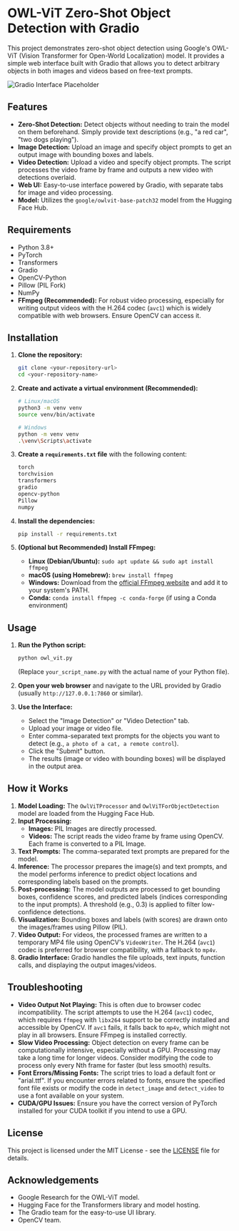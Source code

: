 # OWL-ViT Zero-Shot Object Detection with Gradio

This project demonstrates zero-shot object detection using Google's OWL-ViT (Vision Transformer for Open-World Localization) model. It provides a simple web interface built with Gradio that allows you to detect arbitrary objects in both images and videos based on free-text prompts.

![Gradio Interface Placeholder](placeholder.png)

## Features

*   **Zero-Shot Detection:** Detect objects without needing to train the model on them beforehand. Simply provide text descriptions (e.g., "a red car", "two dogs playing").
*   **Image Detection:** Upload an image and specify object prompts to get an output image with bounding boxes and labels.
*   **Video Detection:** Upload a video and specify object prompts. The script processes the video frame by frame and outputs a new video with detections overlaid.
*   **Web UI:** Easy-to-use interface powered by Gradio, with separate tabs for image and video processing.
*   **Model:** Utilizes the `google/owlvit-base-patch32` model from the Hugging Face Hub.

## Requirements

*   Python 3.8+
*   PyTorch
*   Transformers
*   Gradio
*   OpenCV-Python
*   Pillow (PIL Fork)
*   NumPy
*   **FFmpeg (Recommended):** For robust video processing, especially for writing output videos with the H.264 codec (`avc1`) which is widely compatible with web browsers. Ensure OpenCV can access it.

## Installation

1.  **Clone the repository:**
    ```bash
    git clone <your-repository-url>
    cd <your-repository-name>
    ```

2.  **Create and activate a virtual environment (Recommended):**
    ```bash
    # Linux/macOS
    python3 -m venv venv
    source venv/bin/activate

    # Windows
    python -m venv venv
    .\venv\Scripts\activate
    ```

3.  **Create a `requirements.txt` file** with the following content:
    ```txt
    torch
    torchvision
    transformers
    gradio
    opencv-python
    Pillow
    numpy
    ```

4.  **Install the dependencies:**
    ```bash
    pip install -r requirements.txt
    ```

5.  **(Optional but Recommended) Install FFmpeg:**
    *   **Linux (Debian/Ubuntu):** `sudo apt update && sudo apt install ffmpeg`
    *   **macOS (using Homebrew):** `brew install ffmpeg`
    *   **Windows:** Download from the [official FFmpeg website](https://ffmpeg.org/download.html) and add it to your system's PATH.
    *   **Conda:** `conda install ffmpeg -c conda-forge` (if using a Conda environment)

## Usage

1.  **Run the Python script:**
    ```bash
    python owl_vit.py
    ```
    (Replace `your_script_name.py` with the actual name of your Python file).

2.  **Open your web browser** and navigate to the URL provided by Gradio (usually `http://127.0.0.1:7860` or similar).

3.  **Use the Interface:**
    *   Select the "Image Detection" or "Video Detection" tab.
    *   Upload your image or video file.
    *   Enter comma-separated text prompts for the objects you want to detect (e.g., `a photo of a cat, a remote control`).
    *   Click the "Submit" button.
    *   The results (image or video with bounding boxes) will be displayed in the output area.

## How it Works

1.  **Model Loading:** The `OwlViTProcessor` and `OwlViTForObjectDetection` model are loaded from the Hugging Face Hub.
2.  **Input Processing:**
    *   **Images:** PIL Images are directly processed.
    *   **Videos:** The script reads the video frame by frame using OpenCV. Each frame is converted to a PIL Image.
3.  **Text Prompts:** The comma-separated text prompts are prepared for the model.
4.  **Inference:** The processor prepares the image(s) and text prompts, and the model performs inference to predict object locations and corresponding labels based on the prompts.
5.  **Post-processing:** The model outputs are processed to get bounding boxes, confidence scores, and predicted labels (indices corresponding to the input prompts). A threshold (e.g., 0.3) is applied to filter low-confidence detections.
6.  **Visualization:** Bounding boxes and labels (with scores) are drawn onto the images/frames using Pillow (PIL).
7.  **Video Output:** For videos, the processed frames are written to a temporary MP4 file using OpenCV's `VideoWriter`. The H.264 (`avc1`) codec is preferred for browser compatibility, with a fallback to `mp4v`.
8.  **Gradio Interface:** Gradio handles the file uploads, text inputs, function calls, and displaying the output images/videos.

## Troubleshooting

*   **Video Output Not Playing:** This is often due to browser codec incompatibility. The script attempts to use the H.264 (`avc1`) codec, which requires `ffmpeg` with `libx264` support to be correctly installed and accessible by OpenCV. If `avc1` fails, it falls back to `mp4v`, which might not play in all browsers. Ensure FFmpeg is installed correctly.
*   **Slow Video Processing:** Object detection on every frame can be computationally intensive, especially without a GPU. Processing may take a long time for longer videos. Consider modifying the code to process only every Nth frame for faster (but less smooth) results.
*   **Font Errors/Missing Fonts:** The script tries to load a default font or "arial.ttf". If you encounter errors related to fonts, ensure the specified font file exists or modify the code in `detect_image` and `detect_video` to use a font available on your system.
*   **CUDA/GPU Issues:** Ensure you have the correct version of PyTorch installed for your CUDA toolkit if you intend to use a GPU.

## License

This project is licensed under the MIT License - see the [LICENSE](LICENSE) file for details.

## Acknowledgements

*   Google Research for the OWL-ViT model.
*   Hugging Face for the Transformers library and model hosting.
*   The Gradio team for the easy-to-use UI library.
*   OpenCV team.